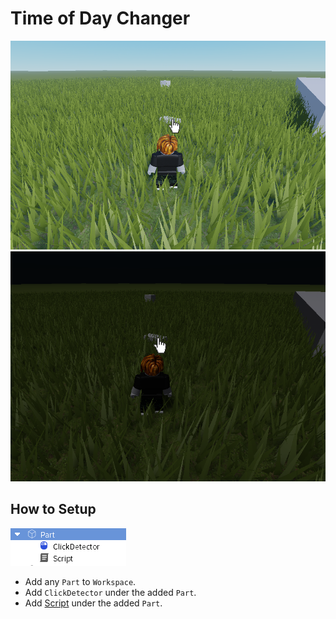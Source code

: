# Time of Day Changer

![](./.github/demo1.png)  
![](./.github/demo2.png)  

## How to Setup

![](./.github/location.png)  

* Add any `Part` to `Workspace`.
* Add `ClickDetector` under the added `Part`.
* Add [Script](./[Part]/TimeOfDayChanger.lua) under the added `Part`.
